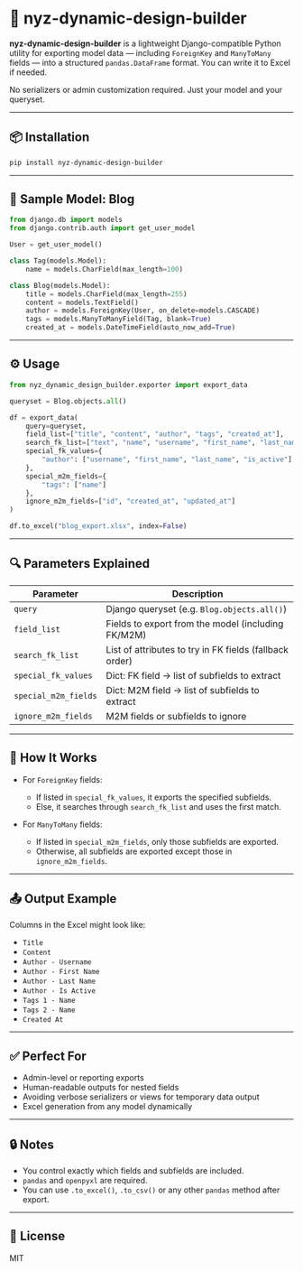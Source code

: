 # 🧩 nyz-dynamic-design-builder

**nyz-dynamic-design-builder** is a lightweight Django-compatible Python utility for exporting model data — including `ForeignKey` and `ManyToMany` fields — into a structured `pandas.DataFrame` format. You can write it to Excel if needed.

No serializers or admin customization required. Just your model and your queryset.

---

## 📦 Installation

```bash
pip install nyz-dynamic-design-builder
```

---

## 📝 Sample Model: Blog

```python
from django.db import models
from django.contrib.auth import get_user_model

User = get_user_model()

class Tag(models.Model):
    name = models.CharField(max_length=100)

class Blog(models.Model):
    title = models.CharField(max_length=255)
    content = models.TextField()
    author = models.ForeignKey(User, on_delete=models.CASCADE)
    tags = models.ManyToManyField(Tag, blank=True)
    created_at = models.DateTimeField(auto_now_add=True)
```

---

## ⚙️ Usage

```python
from nyz_dynamic_design_builder.exporter import export_data

queryset = Blog.objects.all()

df = export_data(
    query=queryset,
    field_list=["title", "content", "author", "tags", "created_at"],
    search_fk_list=["text", "name", "username", "first_name", "last_name"],
    special_fk_values={
        "author": ["username", "first_name", "last_name", "is_active"]
    },
    special_m2m_fields={
        "tags": ["name"]
    },
    ignore_m2m_fields=["id", "created_at", "updated_at"]
)

df.to_excel("blog_export.xlsx", index=False)
```

---

## 🔍 Parameters Explained

| Parameter            | Description |
|----------------------|-------------|
| `query`              | Django queryset (e.g. `Blog.objects.all()`) |
| `field_list`         | Fields to export from the model (including FK/M2M) |
| `search_fk_list`     | List of attributes to try in FK fields (fallback order) |
| `special_fk_values`  | Dict: FK field -> list of subfields to extract |
| `special_m2m_fields` | Dict: M2M field -> list of subfields to extract |
| `ignore_m2m_fields`  | M2M fields or subfields to ignore |

---

## 🧠 How It Works

- For `ForeignKey` fields:
  - If listed in `special_fk_values`, it exports the specified subfields.
  - Else, it searches through `search_fk_list` and uses the first match.
  
- For `ManyToMany` fields:
  - If listed in `special_m2m_fields`, only those subfields are exported.
  - Otherwise, all subfields are exported except those in `ignore_m2m_fields`.

---

## 📤 Output Example

Columns in the Excel might look like:

- `Title`
- `Content`
- `Author - Username`
- `Author - First Name`
- `Author - Last Name`
- `Author - Is Active`
- `Tags 1 - Name`
- `Tags 2 - Name`
- `Created At`

---

## ✅ Perfect For

- Admin-level or reporting exports
- Human-readable outputs for nested fields
- Avoiding verbose serializers or views for temporary data output
- Excel generation from any model dynamically

---

## 🔒 Notes

- You control exactly which fields and subfields are included.
- `pandas` and `openpyxl` are required.
- You can use `.to_excel()`, `.to_csv()` or any other `pandas` method after export.

---

## 📜 License

MIT